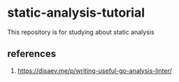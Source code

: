 # static-analysis-tutorial
This repository is for studying about static analysis

## references
1. https://disaev.me/p/writing-useful-go-analysis-linter/
